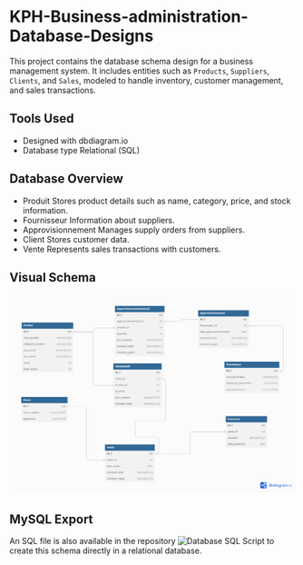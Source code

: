 # KPH-Business-administration-Database-Designs

This project contains the database schema design for a business management system. It includes entities such as `Products`, `Suppliers`, `Clients`, and `Sales`, modeled to handle inventory, customer management, and sales transactions.

## Tools Used
- Designed with dbdiagram.io
- Database type Relational (SQL)

## Database Overview
- Produit Stores product details such as name, category, price, and stock information.
- Fournisseur Information about suppliers.
- Approvisionnement Manages supply orders from suppliers.
- Client Stores customer data.
- Vente Represents sales transactions with customers.

## Visual Schema
![Database Schema](KPH_admin_database.png)

## MySQL Export
An SQL file is also available in the repository ![Database SQL Script](`KPH_admin_database.sql`) to create this schema directly in a relational database.
